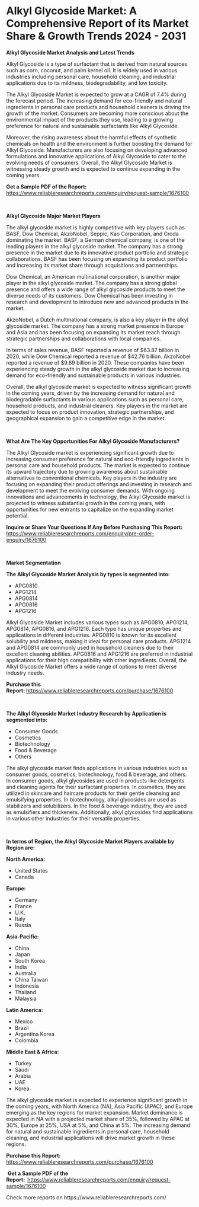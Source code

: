 <p><h1>Alkyl Glycoside Market: A Comprehensive Report of its Market Share & Growth Trends 2024 - 2031</h1></p><p><strong>Alkyl Glycoside Market Analysis and Latest Trends</strong></p>
<p><p>Alkyl Glycoside is a type of surfactant that is derived from natural sources such as corn, coconut, and palm kernel oil. It is widely used in various industries including personal care, household cleaning, and industrial applications due to its mildness, biodegradability, and low toxicity.</p><p>The Alkyl Glycoside Market is expected to grow at a CAGR of 7.4% during the forecast period. The increasing demand for eco-friendly and natural ingredients in personal care products and household cleaners is driving the growth of the market. Consumers are becoming more conscious about the environmental impact of the products they use, leading to a growing preference for natural and sustainable surfactants like Alkyl Glycoside.</p><p>Moreover, the rising awareness about the harmful effects of synthetic chemicals on health and the environment is further boosting the demand for Alkyl Glycoside. Manufacturers are also focusing on developing advanced formulations and innovative applications of Alkyl Glycoside to cater to the evolving needs of consumers. Overall, the Alkyl Glycoside Market is witnessing steady growth and is expected to continue expanding in the coming years.</p></p>
<p><strong>Get a Sample PDF of the Report:&nbsp;</strong> <a href="https://www.reliableresearchreports.com/enquiry/request-sample/1676100">https://www.reliableresearchreports.com/enquiry/request-sample/1676100</a></p>
<p>&nbsp;</p>
<p><strong>Alkyl Glycoside Major Market Players</strong></p>
<p><p>The alkyl glycoside market is highly competitive with key players such as BASF, Dow Chemical, AkzoNobel, Seppic, Kao Corporation, and Croda dominating the market. BASF, a German chemical company, is one of the leading players in the alkyl glycoside market. The company has a strong presence in the market due to its innovative product portfolio and strategic collaborations. BASF has been focusing on expanding its product portfolio and increasing its market share through acquisitions and partnerships.</p><p>Dow Chemical, an American multinational corporation, is another major player in the alkyl glycoside market. The company has a strong global presence and offers a wide range of alkyl glycoside products to meet the diverse needs of its customers. Dow Chemical has been investing in research and development to introduce new and advanced products in the market.</p><p>AkzoNobel, a Dutch multinational company, is also a key player in the alkyl glycoside market. The company has a strong market presence in Europe and Asia and has been focusing on expanding its market reach through strategic partnerships and collaborations with local companies.</p><p>In terms of sales revenue, BASF reported a revenue of $63.87 billion in 2020, while Dow Chemical reported a revenue of $42.76 billion. AkzoNobel reported a revenue of $9.69 billion in 2020. These companies have been experiencing steady growth in the alkyl glycoside market due to increasing demand for eco-friendly and sustainable products in various industries.</p><p>Overall, the alkyl glycoside market is expected to witness significant growth in the coming years, driven by the increasing demand for natural and biodegradable surfactants in various applications such as personal care, household products, and industrial cleaners. Key players in the market are expected to focus on product innovation, strategic partnerships, and geographical expansion to gain a competitive edge in the market.</p></p>
<p>&nbsp;</p>
<p><strong>What Are The Key Opportunities For Alkyl Glycoside Manufacturers?</strong></p>
<p><p>The Alkyl Glycoside market is experiencing significant growth due to increasing consumer preference for natural and eco-friendly ingredients in personal care and household products. The market is expected to continue its upward trajectory due to growing awareness about sustainable alternatives to conventional chemicals. Key players in the industry are focusing on expanding their product offerings and investing in research and development to meet the evolving consumer demands. With ongoing innovations and advancements in technology, the Alkyl Glycoside market is projected to witness substantial growth in the coming years, with opportunities for new entrants to capitalize on the expanding market potential.</p></p>
<p><strong>Inquire or Share Your Questions If Any Before Purchasing This Report:</strong> <a href="https://www.reliableresearchreports.com/enquiry/pre-order-enquiry/1676100">https://www.reliableresearchreports.com/enquiry/pre-order-enquiry/1676100</a></p>
<p>&nbsp;</p>
<p><strong>Market Segmentation</strong></p>
<p><strong>The Alkyl Glycoside Market Analysis by types is segmented into:</strong></p>
<p><ul><li>APG0810</li><li>APG1214</li><li>APG0814</li><li>APG0816</li><li>APG1216</li></ul></p>
<p><p>Alkyl Glycoside Market includes various types such as APG0810, APG1214, APG0814, APG0816, and APG1216. Each type has unique properties and applications in different industries. APG0810 is known for its excellent solubility and mildness, making it ideal for personal care products. APG1214 and APG0814 are commonly used in household cleaners due to their excellent cleaning abilities. APG0816 and APG1216 are preferred in industrial applications for their high compatibility with other ingredients. Overall, the Alkyl Glycoside Market offers a wide range of options to meet diverse industry needs.</p></p>
<p><strong>Purchase this Report:&nbsp;</strong><a href="https://www.reliableresearchreports.com/purchase/1676100">https://www.reliableresearchreports.com/purchase/1676100</a></p>
<p>&nbsp;</p>
<p><strong>The Alkyl Glycoside Market Industry Research by Application is segmented into:</strong></p>
<p><ul><li>Consumer Goods</li><li>Cosmetics</li><li>Biotechnology</li><li>Food & Beverage</li><li>Others</li></ul></p>
<p><p>The alkyl glycoside market finds applications in various industries such as consumer goods, cosmetics, biotechnology, food & beverage, and others. In consumer goods, alkyl glycosides are used in products like detergents and cleaning agents for their surfactant properties. In cosmetics, they are utilized in skincare and haircare products for their gentle cleansing and emulsifying properties. In biotechnology, alkyl glycosides are used as stabilizers and solubilizers. In the food & beverage industry, they are used as emulsifiers and thickeners. Additionally, alkyl glycosides find applications in various other industries for their versatile properties.</p></p>
<p>&nbsp;</p>
<p><strong>In terms of Region, the Alkyl Glycoside Market Players available by Region are:</strong></p>
<p>
    <p> <strong> North America: </strong>
        <ul>
            <li>United States</li>
            <li>Canada</li>
        </ul>
        </p> 
    <p> <strong> Europe: </strong>
        <ul>
            <li>Germany</li>
            <li>France</li>
            <li>U.K.</li>
            <li>Italy</li>
            <li>Russia</li>
        </ul>
        </p> 
    <p> <strong> Asia-Pacific: </strong>
        <ul>
            <li>China</li>
            <li>Japan</li>
            <li>South Korea</li>
            <li>India</li>
            <li>Australia</li>
            <li>China Taiwan</li>
            <li>Indonesia</li>
            <li>Thailand</li>
            <li>Malaysia</li>
        </ul>
        </p> 
    <p> <strong> Latin America: </strong>
        <ul>
            <li>Mexico</li>
            <li>Brazil</li>
            <li>Argentina Korea</li>
            <li>Colombia</li>
        </ul>
        </p> 
    <p> <strong> Middle East & Africa: </strong>
        <ul>
            <li>Turkey</li>
            <li>Saudi</li>
            <li>Arabia</li>
            <li>UAE</li>
            <li>Korea</li>
        </ul>
    </p>
    </p>
<p><p>The alkyl glycoside market is expected to experience significant growth in the coming years, with North America (NA), Asia Pacific (APAC), and Europe emerging as the key regions for market expansion. Market dominance is expected in NA with a projected market share of 35%, followed by APAC at 30%, Europe at 25%, USA at 5%, and China at 5%. The increasing demand for natural and sustainable ingredients in personal care, household cleaning, and industrial applications will drive market growth in these regions.</p></p>
<p><strong>Purchase this Report: </strong><a href="https://www.reliableresearchreports.com/purchase/1676100">https://www.reliableresearchreports.com/purchase/1676100</a></p>
<p>&nbsp;<strong>Get a Sample PDF of the Report:&nbsp;&nbsp;</strong><a href="https://www.reliableresearchreports.com/enquiry/request-sample/1676100">https://www.reliableresearchreports.com/enquiry/request-sample/1676100</a></p>
<p><strong></strong></p>
<p>Check more reports on https://www.reliableresearchreports.com/</p>